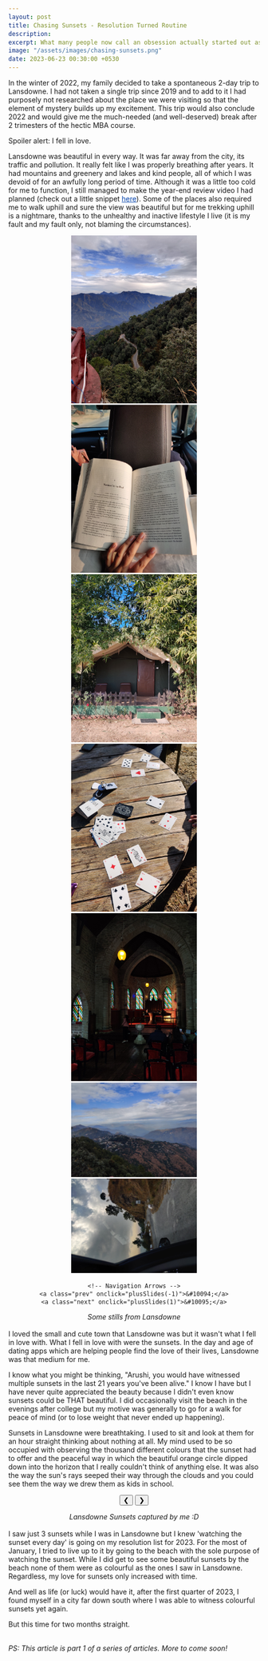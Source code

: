 ```yaml
---
layout: post
title: Chasing Sunsets - Resolution Turned Routine
description: 
excerpt: What many people now call an obsession actually started out as a resolution. In the very first blog post of 2023, I talk about how an (almost) spontaneous new year trip gave rise to a new love interest (hint - sunsets) and how it slowly turned into a habit.
image: "/assets/images/chasing-sunsets.png"
date: 2023-06-23 00:30:00 +0530
---
```


In the winter of 2022, my family decided to take a spontaneous 2-day trip to Lansdowne. I had not taken a single trip since 2019 and to add to it I had purposely not researched about the place we were visiting so that the element of mystery builds up my excitement. This trip would also conclude 2022 and would give me the much-needed (and well-deserved) break after 2 trimesters of the hectic MBA course.

Spoiler alert: I fell in love.

Lansdowne was beautiful in every way. It was far away from the city, its traffic and pollution. It really felt like I was properly breathing after years. It had mountains and greenery and lakes and kind people, all of which I was devoid of for an awfully long period of time. Although it was a little too cold for me to function, I still managed to make the year-end review video I had planned (check out a little snippet <a href="https://youtu.be/MkPVygZQP4I" style="color:#0645AD">here</a>). Some of the places also required me to walk uphill and sure the view was beautiful but for me trekking uphill is a nightmare, thanks to the unhealthy and inactive lifestyle I live (it is my fault and my fault only, not blaming the circumstances).

<html>
<head>
  <title>Manual Slideshow with Navigation Arrows</title>
  <style>
    .slideshow-container {
      position: relative;
      width: 100%;
      max-width: 800px; /* Adjust as needed */
      margin: 0 auto;
    }

    .slide {
      display: none;
    }

    .slide img {
      width: 100%;
      height: auto;
    }

    .prev,
    .next {
      position: absolute;
      top: 50%;
      color: #fff;
      font-size: 30px;
      font-weight: bold;
      padding: 10px;
      background-color: rgba(0, 0, 0, 0.5);
      z-index: 999;
      cursor: pointer;
    }

    .prev {
      left: 10px;
    }

    .next {
      right: 10px;
    }
  </style>
</head>
<body>
<center>
  <div class="slideshow-container">
    <div class="slide">
      <img src="/assets/images/scenery_2.jpg" alt="Image 1" style="width:50%">
    </div>
    <div class="slide">
      <img src="/assets/images/reading-book.jpg" alt="Image 2" style="width:50%">
    </div>
    <div class="slide">
      <img src="/assets/images/tent.jpg" alt="Image 3" style="width:50%">
    </div>
    <div class="slide">
      <img src="/assets/images/playing-cards.jpg" alt="Image 3" style="width:50%">
    </div>
    <div class="slide">
      <img src="/assets/images/church.jpg" alt="Image 3" style="width:50%">
    </div>
     <div class="slide">
      <img src="/assets/images/scenery.jpg" alt="Image 3" style="width:50%">
    </div>
    <div class="slide">
      <img src="/assets/images/scenery_4.jpg" alt="Image 3" style="width:50%">
    </div>




    <!-- Navigation Arrows -->
    <a class="prev" onclick="plusSlides(-1)">&#10094;</a>
    <a class="next" onclick="plusSlides(1)">&#10095;</a>
  </div>
  <caption><i> Some stills from Lansdowne </i> </caption>
</center>
  <script>
    var slideIndex = 0;
    showSlide(slideIndex);

    function plusSlides(n) {
      showSlide(slideIndex += n);
    }

    function showSlide(n) {
      var slides = document.getElementsByClassName("slide");
      if (n >= slides.length) {
        slideIndex = 0;
      }
      else if (n < 0) {
        slideIndex = slides.length - 1;
      }
      for (var i = 0; i < slides.length; i++) {
        slides[i].style.display = "none";
      }
      slides[slideIndex].style.display = "block";
    }
  </script>
</body>
</html>
<br>
I loved the small and cute town that Lansdowne was but it wasn't what I fell in love with. What I fell in love with were the sunsets. In the day and age of dating apps which are helping people find the love of their lives, Lansdowne was that medium for me.

I know what you might be thinking, "Arushi, you would have witnessed multiple sunsets in the last 21 years you've been alive." I know I have but I have never quite appreciated the beauty because I didn't even know sunsets could be THAT beautiful. I did occasionally visit the beach in the evenings after college but my motive was generally to go for a walk for peace of mind (or to lose weight that never ended up happening).

Sunsets in Lansdowne were breathtaking. I used to sit and look at them for an hour straight thinking about nothing at all. My mind used to be so occupied with observing the thousand different colours that the sunset had to offer and the peaceful way in which the beautiful orange circle dipped down into the horizon that I really couldn't think of anything else. It was also the way the sun's rays seeped their way through the clouds and you could see them the way we drew them as kids in school.

<style>
.hi {display:none;}
</style>
<center>
<div class="w3-content w3-display-container">
  <img class="hi" src="/assets/images/sunset_1.jpg" style="width:50%">
  <img class="hi" src="/assets/images/sunset_2.jpg" style="width:50%">
  <img class="hi" src="/assets/images/sunset_3.jpg" style="width:50%">
  <img class="hi" src="/assets/images/sunset_4.jpg" style="width:50%">
  <img class="hi" src="/assets/images/sunset_5.jpg" style="width:50%">
 <img class="hi" src="/assets/images/sunset_6.jpg" style="width:50%">
 

  <button class="w3-button w3-black w3-display-left" onclick="plusDivs(-1)">&#10094;</button>
  <button class="w3-button w3-black w3-display-right" onclick="plusDivs(1)">&#10095;</button>
</div>
<caption><i> Lansdowne Sunsets captured by me :D </i> </caption>
</center>

<script>
var slideIndex = 1;
showDivs(slideIndex);

function plusDivs(n) {
  showDivs(slideIndex += n);
}

function showDivs(n) {
  var i;
  var x = document.getElementsByClassName("hi");
  if (n > x.length) {slideIndex = 1}
  if (n < 1) {slideIndex = x.length}
  for (i = 0; i < x.length; i++) {
    x[i].style.display = "none";  
  }
  x[slideIndex-1].style.display = "block";  
}
</script>


<br>
I saw just 3 sunsets while I was in Lansdowne but I knew 'watching the sunset every day' is going on my resolution list for 2023. For the most of January, I tried to live up to it by going to the beach with the sole purpose of watching the sunset. While I did get to see some beautiful sunsets by the beach none of them were as colourful as the ones I saw in Lansdowne. Regardless, my love for sunsets only increased with time.

And well as life (or luck) would have it, after the first quarter of 2023, I found myself in a city far down south where I was able to witness colourful sunsets yet again. 

But this time for two months straight.
<br><br>

<i> PS: This article is part 1 of a series of articles. More to come soon! </i>







